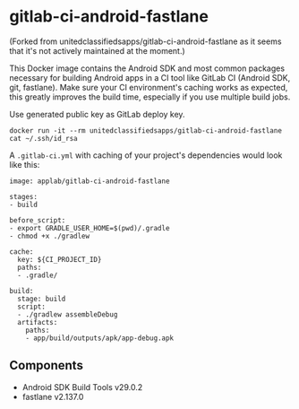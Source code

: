 # gitlab-ci-android-fastlane
(Forked from unitedclassifiedsapps/gitlab-ci-android-fastlane as it seems that it's not actively maintained at the moment.)

This Docker image contains the Android SDK and most common packages necessary for building Android apps in a CI tool like GitLab CI (Android SDK, git, fastlane). Make sure your CI environment's caching works as expected, this greatly improves the build time, especially if you use multiple build jobs.

Use generated public key as GitLab deploy key.

```
docker run -it --rm unitedclassifiedsapps/gitlab-ci-android-fastlane
cat ~/.ssh/id_rsa
```

A `.gitlab-ci.yml` with caching of your project's dependencies would look like this:

```
image: applab/gitlab-ci-android-fastlane

stages:
- build

before_script:
- export GRADLE_USER_HOME=$(pwd)/.gradle
- chmod +x ./gradlew

cache:
  key: ${CI_PROJECT_ID}
  paths:
  - .gradle/

build:
  stage: build
  script:
  - ./gradlew assembleDebug
  artifacts:
    paths:
    - app/build/outputs/apk/app-debug.apk
```

## Components
* Android SDK Build Tools v29.0.2
* fastlane v2.137.0